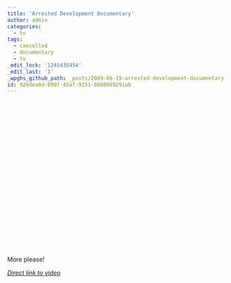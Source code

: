 ```yaml
---
title: 'Arrested Development Documentary'
author: admin
categories:
  - tv
tags:
  - cancelled
  - documentary
  - tv
_edit_lock: '1245435454'
_edit_last: '1'
_wpghs_github_path: _posts/2009-06-19-arrested-development-documentary.md
id: 92bdea0d-8997-45af-9151-8680669291ab
---
```

<p><object width="425" height="344"><param name="movie" value="http://www.youtube.com/v/HC4RToo6XeI&hl=en&fs=1&"></param><param name="allowFullScreen" value="true"></param><param name="allowscriptaccess" value="always"></param><embed src="http://www.youtube.com/v/HC4RToo6XeI&hl=en&fs=1&" type="application/x-shockwave-flash" allowscriptaccess="always" allowfullscreen="true" width="425" height="344"></embed></object></p>
<p>More please!</p>
<p><em><a href="http://www.youtube.com/watch?v=HC4RToo6XeI">Direct link to video</a></em></p>
